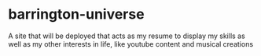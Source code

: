 # barrington-universe
A site that will be deployed that acts as my resume to display my skills as well as my other interests in life, like youtube content and musical creations

